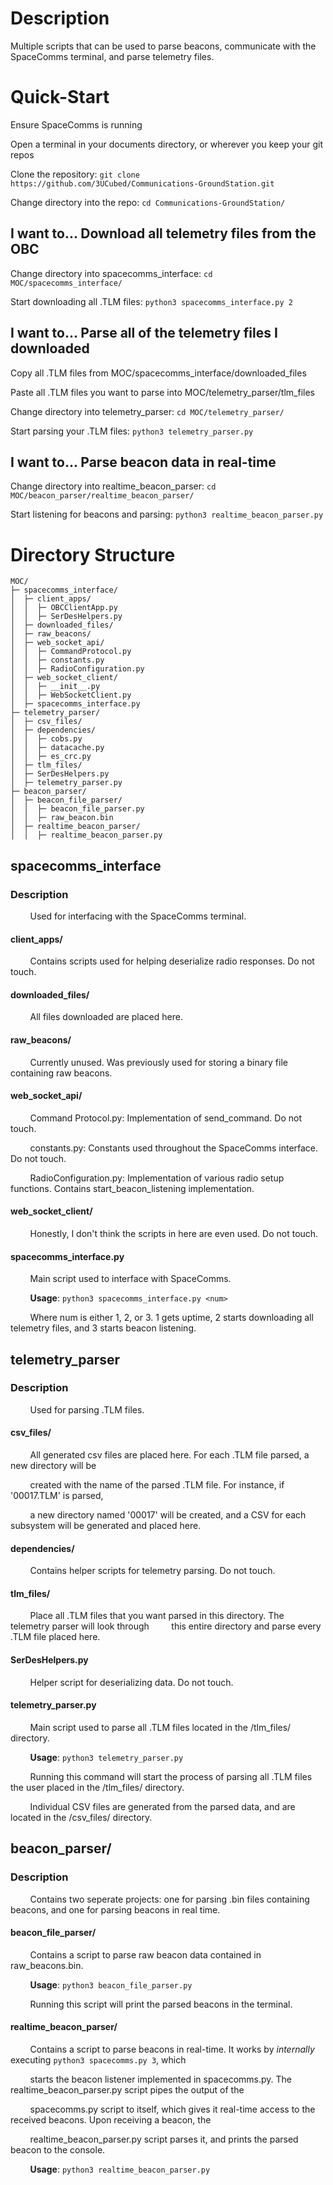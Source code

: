 # Description
Multiple scripts that can be used to parse beacons, communicate with the SpaceComms terminal, and parse telemetry files.

# Quick-Start
Ensure SpaceComms is running

Open a terminal in your documents directory, or wherever you keep your git repos

Clone the repository: ```git clone https://github.com/3UCubed/Communications-GroundStation.git```

Change directory into the repo: ```cd Communications-GroundStation/```

## I want to... Download all telemetry files from the OBC
Change directory into spacecomms_interface: ```cd MOC/spacecomms_interface/```

Start downloading all .TLM files: ```python3 spacecomms_interface.py 2```

## I want to... Parse all of the telemetry files I downloaded
Copy all .TLM files from MOC/spacecomms_interface/downloaded_files

Paste all .TLM files you want to parse into MOC/telemetry_parser/tlm_files

Change directory into telemetry_parser: ```cd MOC/telemetry_parser/```

Start parsing your .TLM files: ```python3 telemetry_parser.py```

## I want to... Parse beacon data in real-time
Change directory into realtime_beacon_parser: ```cd MOC/beacon_parser/realtime_beacon_parser/```

Start listening for beacons and parsing: ```python3 realtime_beacon_parser.py```


# Directory Structure
```
MOC/
├─ spacecomms_interface/
│  ├─ client_apps/
│  │  ├─ OBCClientApp.py
│  │  ├─ SerDesHelpers.py
│  ├─ downloaded_files/
│  ├─ raw_beacons/
│  ├─ web_socket_api/
│  │  ├─ CommandProtocol.py
│  │  ├─ constants.py
│  │  ├─ RadioConfiguration.py
│  ├─ web_socket_client/
│  │  ├─ __init__.py
│  │  ├─ WebSocketClient.py
│  ├─ spacecomms_interface.py
├─ telemetry_parser/
│  ├─ csv_files/
│  ├─ dependencies/
│  │  ├─ cobs.py
│  │  ├─ datacache.py
│  │  ├─ es_crc.py
│  ├─ tlm_files/
│  ├─ SerDesHelpers.py
│  ├─ telemetry_parser.py
├─ beacon_parser/
│  ├─ beacon_file_parser/
│  │  ├─ beacon_file_parser.py
│  │  ├─ raw_beacon.bin
│  ├─ realtime_beacon_parser/
│  │  ├─ realtime_beacon_parser.py
```

## spacecomms_interface
### Description
&nbsp;&nbsp;&nbsp;&nbsp;&nbsp;&nbsp;&nbsp;&nbsp;Used for interfacing with the SpaceComms terminal.

#### client_apps/ 
&nbsp;&nbsp;&nbsp;&nbsp;&nbsp;&nbsp;&nbsp;&nbsp;Contains scripts used for helping deserialize radio responses. Do not touch.

#### downloaded_files/
&nbsp;&nbsp;&nbsp;&nbsp;&nbsp;&nbsp;&nbsp;&nbsp;All files downloaded are placed here.

#### raw_beacons/
&nbsp;&nbsp;&nbsp;&nbsp;&nbsp;&nbsp;&nbsp;&nbsp;Currently unused. Was previously used for storing a binary file containing raw beacons.

#### web_socket_api/
&nbsp;&nbsp;&nbsp;&nbsp;&nbsp;&nbsp;&nbsp;&nbsp;Command Protocol.py: Implementation of send_command. Do not touch.

&nbsp;&nbsp;&nbsp;&nbsp;&nbsp;&nbsp;&nbsp;&nbsp;constants.py: Constants used throughout the SpaceComms interface. Do not touch.

&nbsp;&nbsp;&nbsp;&nbsp;&nbsp;&nbsp;&nbsp;&nbsp;RadioConfiguration.py: Implementation of various radio setup functions. Contains start_beacon_listening implementation.

#### web_socket_client/
&nbsp;&nbsp;&nbsp;&nbsp;&nbsp;&nbsp;&nbsp;&nbsp;Honestly, I don't think the scripts in here are even used. Do not touch.

#### spacecomms_interface.py
&nbsp;&nbsp;&nbsp;&nbsp;&nbsp;&nbsp;&nbsp;&nbsp;Main script used to interface with SpaceComms.

&nbsp;&nbsp;&nbsp;&nbsp;&nbsp;&nbsp;&nbsp;&nbsp;__Usage__: ```python3 spacecomms_interface.py <num>```

&nbsp;&nbsp;&nbsp;&nbsp;&nbsp;&nbsp;&nbsp;&nbsp;Where num is either 1, 2, or 3. 1 gets uptime, 2 starts downloading all telemetry files, and 3 starts beacon listening.


## telemetry_parser
### Description
&nbsp;&nbsp;&nbsp;&nbsp;&nbsp;&nbsp;&nbsp;&nbsp;Used for parsing .TLM files.

#### csv_files/
&nbsp;&nbsp;&nbsp;&nbsp;&nbsp;&nbsp;&nbsp;&nbsp;All generated csv files are placed here. For each .TLM file parsed, a new directory will be 

&nbsp;&nbsp;&nbsp;&nbsp;&nbsp;&nbsp;&nbsp;&nbsp;created with the name of the parsed .TLM file. For instance, if '00017.TLM' is parsed, 

&nbsp;&nbsp;&nbsp;&nbsp;&nbsp;&nbsp;&nbsp;&nbsp;a new directory named '00017' will be created, and a CSV for each subsystem will be generated and placed here.

#### dependencies/
&nbsp;&nbsp;&nbsp;&nbsp;&nbsp;&nbsp;&nbsp;&nbsp;Contains helper scripts for telemetry parsing. Do not touch.

#### tlm_files/
&nbsp;&nbsp;&nbsp;&nbsp;&nbsp;&nbsp;&nbsp;&nbsp;Place all .TLM files that you want parsed in this directory. The telemetry parser will look through
&nbsp;&nbsp;&nbsp;&nbsp;&nbsp;&nbsp;&nbsp;&nbsp;this entire directory and parse every .TLM file placed here.

#### SerDesHelpers.py
&nbsp;&nbsp;&nbsp;&nbsp;&nbsp;&nbsp;&nbsp;&nbsp;Helper script for deserializing data. Do not touch.

#### telemetry_parser.py
&nbsp;&nbsp;&nbsp;&nbsp;&nbsp;&nbsp;&nbsp;&nbsp;Main script used to parse all .TLM files located in the /tlm_files/ directory.

&nbsp;&nbsp;&nbsp;&nbsp;&nbsp;&nbsp;&nbsp;&nbsp;__Usage__: ```python3 telemetry_parser.py```

&nbsp;&nbsp;&nbsp;&nbsp;&nbsp;&nbsp;&nbsp;&nbsp;Running this command will start the process of parsing all .TLM files the user placed in the /tlm_files/ directory.

&nbsp;&nbsp;&nbsp;&nbsp;&nbsp;&nbsp;&nbsp;&nbsp;Individual CSV files are generated from the parsed data, and are located in the /csv_files/ directory.


## beacon_parser/
### Description
&nbsp;&nbsp;&nbsp;&nbsp;&nbsp;&nbsp;&nbsp;&nbsp;Contains two seperate projects: one for parsing .bin files containing beacons, and one for parsing beacons in real time.

#### beacon_file_parser/
&nbsp;&nbsp;&nbsp;&nbsp;&nbsp;&nbsp;&nbsp;&nbsp;Contains a script to parse raw beacon data contained in raw_beacons.bin.

&nbsp;&nbsp;&nbsp;&nbsp;&nbsp;&nbsp;&nbsp;&nbsp;__Usage__: ```python3 beacon_file_parser.py```

&nbsp;&nbsp;&nbsp;&nbsp;&nbsp;&nbsp;&nbsp;&nbsp;Running this script will print the parsed beacons in the terminal.


#### realtime_beacon_parser/
&nbsp;&nbsp;&nbsp;&nbsp;&nbsp;&nbsp;&nbsp;&nbsp;Contains a script to parse beacons in real-time. It works by _internally_ executing ```python3 spacecomms.py 3```, which

&nbsp;&nbsp;&nbsp;&nbsp;&nbsp;&nbsp;&nbsp;&nbsp;starts the beacon listener implemented in spacecomms.py. The realtime_beacon_parser.py script pipes the output of the 

&nbsp;&nbsp;&nbsp;&nbsp;&nbsp;&nbsp;&nbsp;&nbsp;spacecomms.py script to itself, which gives it real-time access to the received beacons. Upon receiving a beacon, the

&nbsp;&nbsp;&nbsp;&nbsp;&nbsp;&nbsp;&nbsp;&nbsp;realtime_beacon_parser.py script parses it, and prints the parsed beacon to the console.

&nbsp;&nbsp;&nbsp;&nbsp;&nbsp;&nbsp;&nbsp;&nbsp;__Usage__: ```python3 realtime_beacon_parser.py```
